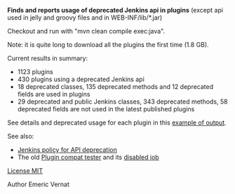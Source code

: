 **Finds and reports usage of deprecated Jenkins api in plugins** (except api used in jelly and groovy files and in WEB-INF/lib/*.jar)

Checkout and run with "mvn clean compile exec:java".

Note: it is quite long to download all the plugins the first time (1.8 GB).

Current results in summary:
* 1123 plugins
* 430 plugins using a deprecated Jenkins api
* 18 deprecated classes, 135 deprecated methods and 12 deprecated fields are used in plugins
* 29 deprecated and public Jenkins classes, 343 deprecated methods, 58 deprecated fields are not used in the latest published plugins

See details and deprecated usage for each plugin in this [example of output](https://github.com/evernat/deprecated-usage-in-plugins/blob/master/Output_example.txt).

See also:
* [Jenkins policy for API deprecation](https://issues.jenkins-ci.org/browse/JENKINS-31035)
* The old [Plugin compat tester](https://github.com/jenkinsci/plugin-compat-tester) and its [disabled job](https://ci.jenkins-ci.org/job/plugin-compat-tester/)

[License MIT](https://github.com/evernat/deprecated-usage-in-plugins/blob/master/LICENSE.txt)

Author Emeric Vernat
